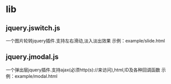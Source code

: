 # lib


## jquery.jswitch.js

一个图片轮转jquery插件.支持左右滑动,淡入淡出效果
示例：example/slide.html


## jquery.jmodal.js

一个弹出层jquery插件.支持ajax(必须http(s)://来访问),html,ID及各种回调函数
示例：example/modal.html
